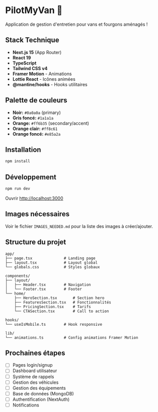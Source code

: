 # PilotMyVan 🚐

Application de gestion d'entretien pour vans et fourgons aménagés !

## Stack Technique

- **Next.js 15** (App Router)
- **React 19**
- **TypeScript**
- **Tailwind CSS v4**
- **Framer Motion** - Animations
- **Lottie React** - Icônes animées
- **@mantine/hooks** - Hooks utilitaires

## Palette de couleurs

- **Noir:** `#0a0a0a` (primary)
- **Gris foncé:** `#1a1a1a`
- **Orange:** `#ff6b35` (secondary/accent)
- **Orange clair:** `#ff8c61`
- **Orange foncé:** `#e85a2a`

## Installation

```bash
npm install
```

## Développement

```bash
npm run dev
```

Ouvrir [http://localhost:3000](http://localhost:3000)

## Images nécessaires

Voir le fichier `IMAGES_NEEDED.md` pour la liste des images à créer/ajouter.

## Structure du projet

```
app/
├── page.tsx              # Landing page
├── layout.tsx            # Layout global
└── globals.css           # Styles globaux

components/
├── layout/
│   ├── Header.tsx        # Navigation
│   └── Footer.tsx        # Footer
└── home/
    ├── HeroSection.tsx       # Section hero
    ├── FeaturesSection.tsx   # Fonctionnalités
    ├── PricingSection.tsx    # Tarifs
    └── CTASection.tsx        # Call to action

hooks/
└── useIsMobile.ts        # Hook responsive

lib/
└── animations.ts         # Config animations Framer Motion
```

## Prochaines étapes

- [ ] Pages login/signup
- [ ] Dashboard utilisateur
- [ ] Système de rappels
- [ ] Gestion des véhicules
- [ ] Gestion des équipements
- [ ] Base de données (MongoDB)
- [ ] Authentification (NextAuth)
- [ ] Notifications
